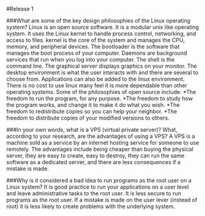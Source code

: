 #Release 1 

###What are some of the key design philosophies of the Linux operating system?
Linux is an open source software. It is a modular unix like operating system. It uses the Linux kernel to 
handle process control, networking, and access to files. kernel is the core of the system and manages the 
CPU, memory, and peripheral devices. The bootloader is the software that manages the boot process of your computer. 
Daemons are background services that run when you log into your computer. The shell is the command line. The 
graphical server displays graphics on your monitor. The desktop environment is what the user interacts with and there
are several to choose from. Applications can also be added to the linux environment. There is no cost to use linux 
many feel it is more dependable than other operating systems. Some of the philosophies of open source include: 
*The freedom to run the program, for any purpose.
*The freedom to study how the program works, and change it to make it do what you wish.
*The freedom to redistribute copies so you can help your neighbor.
*The freedom to distribute copies of your modified versions to others.

###In your own words, what is a VPS (virtual private server)? What, according to your research, are the advantages of using a VPS?
A VPS is a machine sold as a service by an internet hosting service for someone to use remotely. 
The advantages include being cheaper than buying the physical server, they are easy to create, easy to destroy,
they can run the same software as a dedicated server, and there are less consequences if a mistake is made.

###Why is it considered a bad idea to run programs as the root user on a Linux system?
It is good practice to run your applications on a user level and leave administrative tasks to the root user. 
It is less secure to run programs as the root user. If a mistake is made on the user lever (instead of root) it
is less likely to create problems with the underlying system. 

